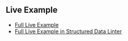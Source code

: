 Live Example
------------

* [Full Live Example](http://d.lib.ncsu.edu/collections/catalog/0004493)
* [Full Live Example in Structured Data Linter](http://linter.structured-data.org/?url=http%3A%2F%2Fd.lib.ncsu.edu%2Fcollections%2Fcatalog%2F0004493&commit=Submit&content=)
  


